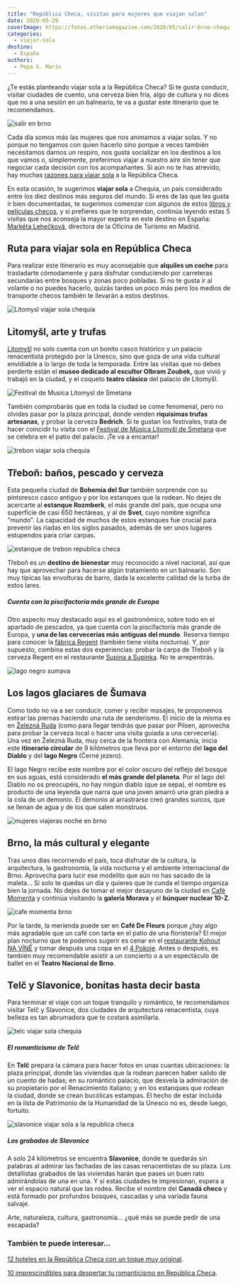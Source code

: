 ```yaml
---
title: "República Checa, visitas para mujeres que viajan solas"
date: 2020-05-29
coverImage: https://fotos.etheriamagazine.com/2020/05/salir-brno-chequia.jpg
categories: 
  - viajar-sola
destino: 
  - España
authors: 
  - Pepa G. Marín
---
```


¿Te estás planteando viajar sola a la República Checa? Si te gusta conducir, visitar ciudades de cuento, una cerveza bien fría, algo de cultura y no dices que no a una sesión en un balneario, te va a gustar este itinerario que te recomendamos.

![salir en brno](https://fotos.etheriamagazine.com/2020/05/salir-brno-chequia.jpg "Vida nocturna en Brno. © Studio Petrohrad")

Cada día somos más las mujeres que nos animamos a viajar solas. Y no porque no tengamos 
con quien hacerlo sino porque a veces también necesitamos darnos un respiro, nos gusta 
socializar en los destinos a los que vamos o, simplemente, preferimos viajar a nuestro 
aire sin tener que negociar cada decisión con los acompañantes. Si aún no te has 
atrevido, hay muchas [razones para viajar 
sola](https://etheriamagazine.com/2019/01/29/10-ventajas-de-viajar-sola/) a la República 
Checa. 

En esta ocasión, te sugerimos **viajar sola** a Chequia, un país considerado entre los 
diez destinos más seguros del mundo. Si eres de las que les gusta ir bien documentadas, 
te sugerimos comenzar con algunos de estos [libros y películas 
checos](https://etheriamagazine.com/2020/03/31/prepara-tu-viaje-a-chequia/), y si 
prefieres que te sorprendan, continúa leyendo estas 5 visitas que nos aconseja la mayor 
experta en este destino en España: [Markéta 
Lehečková](https://etheriamagazine.com/2018/12/03/marketa-leheckova-de-czechtourism-es-una-mujer-etheria/), 
directora de la Oficina de Turismo en Madrid. 

## Ruta para viajar sola en República Checa

Para realizar este itinerario es muy aconsejable que **alquiles un coche** para 
trasladarte cómodamente y para disfrutar conduciendo por carreteras secundarias entre 
bosques y zonas poco pobladas. Si no te gusta ir al volante o no puedes hacerlo, quizás 
tardes un poco más pero los medios de transporte checos también te llevarán a estos 
destinos. 

![Litomysl viajar sola chequia](https://fotos.etheriamagazine.com/2020/05/viajar-sola-republica-checa-Litomysl.jpg "Ciudad de Litomysl. © UPVision")

## Litomyšl, arte y trufas

[Litomyšl](https://www.czechtourism.com/sp/c/litomysl-unesco-castle/) no solo cuenta con 
un bonito casco histórico y un palacio renacentista protegido por la Unesco, sino que 
goza de una vida cultural envidiable a lo largo de toda la temporada. Entre las visitas 
que no debes perderte están el **museo dedicado al escultor Olbram Zoubek,** que vivió y 
trabajó en la ciudad, y el coqueto **teatro clásico** del palacio de Litomyšl. 

![Festival de Musica Litomysl de Smetana](https://fotos.etheriamagazine.com/2020/05/festival-litomysl.jpg "© Palacio donde se celebrea el Festival de Música Litomyšl de Smetana.")

También comprobarás que en toda la ciudad se come fenomenal, pero no olvides pasar por 
la plaza principal, donde venden **riquísimas trufas artesanas**, y probar la cerveza 
**Bedrich**. Si te gustan los festivales, trata de hacer coincidir tu visita con el [Festival 
de Música Litomyšl de Smetana](https://www.czechtourism.com/sp/e/smetana-litomysl/) que 
se celebra en el patio del palacio. ¡Te va a encantar! 

![trebon viajar sola chequia](https://fotos.etheriamagazine.com/2020/05/viajar-sola-trebon-republica-checa.jpg "Encanto nocturno de Třeboň. © Ladislav Renner.")

## Třeboň: baños, pescado y cerveza

Esta pequeña ciudad de **Bohemia del Sur** también sorprende con su pintoresco casco 
antiguo y por los estanques que la rodean. No dejes de acercarte al **estanque 
Rozmberk**, el más grande del país, que ocupa una superficie de casi 650 hectáreas, y al 
de **Svet**, cuyo nombre significa "mundo". La capacidad de muchos de estos estanques 
fue crucial para prevenir las riadas en los siglos pasados, además de ser unos lugares 
estupendos para criar carpas. 

![estanque de trebon republica checa](https://fotos.etheriamagazine.com/2020/05/trebon-viajar-sola-chequia.jpg "Estanque de Třeboň. © OT. Chequia")

Třeboň es un **destino de bienestar** muy reconocido a nivel nacional, así que hay que 
aprovechar para hacerse algún tratamiento en un balneario. Son muy típicas las 
envolturas de barro, dada la excelente calidad de la turba de estos lares. 

##### Cuenta con la piscifactoría más grande de Europa

Otro aspecto muy destacado aquí es el gastronómico, sobre todo en el apartado de 
pescados, ya que cuenta con la piscifactoría más grande de Europa, y **una de las 
cervecerías más antiguas del mundo**. Reserva tiempo para conocer la [fábrica 
Regent](http://www.pivovar-regent.cz/en/regent-brewery?yes=yes) (también tiene visita 
nocturna). Y, por supuesto, combina estas dos experiencias: probar la carpa de Třeboň y 
la cerveza Regent en el restaurante [Supina a Supinka](http://www.supina.cz/). No te 
arrepentirás. 

![lago negro  sumava](https://fotos.etheriamagazine.com/2020/05/lago-negro-sumava-chequia.jpg "Lago Negro, en Šumava. © Petra Pisarovicova")

## Los lagos glaciares de Šumava

Como todo no va a ser conducir, comer y recibir masajes, te proponemos estirar las 
piernas haciendo una ruta de senderismo. El inicio de la misma es en [Železná 
Ruda](https://www.zelezna-ruda.cz/zeleznaruda/default.asp?lng=en) (como para llegar 
tendrás que pasar por Pilsen, aprovecha para probar la cerveza local o hacer una visita 
guiada a una cervecería). Una vez en Železná Ruda, muy cerca de la frontera con 
Alemania, inicia este **itinerario circular** de 9 kilómetros que lleva por el entorno 
del **lago del Diablo** y del **lago Negro** (Černé jezero). 

El lago Negro recibe este nombre por el color oscuro del reflejo del bosque en sus 
aguas, está considerado **el más grande del planeta**. Por el lago del Diablo no os 
preocupéis, no hay ningún diablo (que se sepa), el nombre es producto de una leyenda que 
narra que una joven amarró una gran piedra a la cola de un demonio. El demonio al 
arrastrarse creó grandes surcos, que se llenan de agua y de los que salen monstruos. 

![mujeres viajeras noche en brno](https://fotos.etheriamagazine.com/2020/05/viajar-sola-brno-noche.jpg "Panorámica nocturna de Brno. © Jiri Kruzik")

## Brno, la más cultural y elegante

Tras unos días recorriendo el país, toca disfrutar de la cultura, la arquitectura, la 
gastronomía, la vida nocturna y el ambiente internacional de Brno. Aprovecha para lucir 
ese modelito que aún no has sacado de la maleta... Si solo te quedas un día y quieres 
que te cunda el tiempo organiza bien la jornada. No dejes de tomar el mejor desayuno de 
la ciudad en [Café Momenta](https://www.cafe-momenta.cz/) y continúa visitando la 
**galería Morava** y el **búnquer nuclear 10-Z**. 

![cafe momenta brno](https://fotos.etheriamagazine.com/2020/05/cafe-momenta-brno.jpg "© Café Momenta, de Brno.")

Por la tarde, la merienda puede ser en **Café De Fleurs** porque ¿hay algo más agradable 
que un café con tarta en el patio de una floristería? El mejor plan nocturno que te 
podemos sugerir es cenar en el [restaurante ​Kohout NA 
VÍNĚ](http://www.kohoutnavine.com/) y tomar después una copa en el [4 
Pokoje](https://www.miluju4pokoje.cz/). Antes o después, es también muy recomendable 
asistir a un concierto o a un espectáculo de ballet en el **Teatro Nacional de Brno**. 

## Telč y Slavonice, bonitas hasta decir basta

Para terminar el viaje con un toque tranquilo y romántico, te recomendamos visitar Telč 
y Slavonice, dos ciudades de arquitectura renacentista, cuya belleza es tan abrumadora 
que te costará asimilarla. 

![telc viajar sola chequia](https://fotos.etheriamagazine.com/2020/05/viajar-sola-telc-chequia.jpg "Telč es igual de encantadora de día o de noche. © Ladislav Renner")

##### El romanticismo de Telč

En **Telč** prepara la cámara para hacer fotos en unas cuantas ubicaciones: la plaza 
principal, donde las viviendas que la rodean parecen haber salido de un cuento de hadas; 
en su romántico palacio, que desvela la admiración de su propietario por el Renacimiento 
italiano; y en los estanques que rodean la ciudad, donde se crean bucólicas estampas. El 
hecho de estar incluida en la lista de Patrimonio de la Humanidad de la Unesco no es, 
desde luego, fortuito. 

![slavonice viajar sola a la republica checa](https://fotos.etheriamagazine.com/2020/05/viajar-sola-slavonice-sirka.jpg "Fachadas de Slavonice. © Ladislav Renner")

##### Los grabados de Slavonice

A solo 24 kilómetros se encuentra **Slavonice**, donde te quedarás sin palabras al 
admirar las fachadas de las casas renacentistas de su plaza. Los detallistas grabados de 
las viviendas harán que pases un buen rato admirándolas de una en una. Y si estas 
ciudades te impresionan, espera a ver el espacio natural que las rodea. Recibe el nombre 
del **Canadá checo** y está formado por profundos bosques, cascadas y una variada fauna 
salvaje. 

Arte, naturaleza, cultura, gastronomía... ¿qué más se puede pedir de una escapada? 

### También te puede interesar...

[12 hoteles en la República Checa con un toque muy 
original](https://etheriamagazine.com/2021/06/05/12-originales-hoteles-en-la-republica-checa/). 

[10 imprescindibles para despertar tu romanticismo en República 
Checa](https://etheriamagazine.com/2018/12/11/10-estampas-romanticas-de-republica-checa/).
